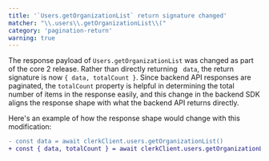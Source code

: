 ```yaml
---
title: '`Users.getOrganizationList` return signature changed'
matcher: "\\.users\\.getOrganizationList\\("
category: 'pagination-return'
warning: true
---
```


The response payload of `Users.getOrganizationList` was changed as part of the core 2 release. Rather than directly returning ` data`, the return signature is now `{ data, totalCount }`. Since backend API responses are paginated, the `totalCount` property is helpful in determining the total number of items in the response easily, and this change in the backend SDK aligns the response shape with what the backend API returns directly.

Here's an example of how the response shape would change with this modification:

```diff
- const data = await clerkClient.users.getOrganizationList()
+ const { data, totalCount } = await clerkClient.users.getOrganizationList()
```
